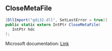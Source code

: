 ## CloseMetaFile

```csharp
[DllImport("gdi32.dll", SetLastError = true)]
public static extern IntPtr CloseMetaFile(
   IntPtr hdc
);
```

Microsoft documentation: [Link](https://docs.microsoft.com/en-us/windows/win32/api/wingdi/nf-wingdi-closemetafile)
